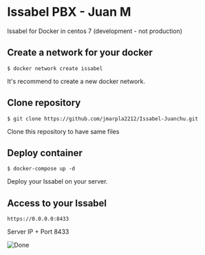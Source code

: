 <h1> Issabel PBX - Juan M</h1>

Issabel for Docker in centos 7  (development - not production)

<h2>Create a network for your docker</h2>

<pre><code>$ docker network create issabel
</code></pre>
It's recommend to create a new docker network.



<h2>Clone repository</h2>

<pre><code>$ git clone https://github.com/jmarpla2212/Issabel-Juanchu.git
</code></pre>
Clone this repository to have same files



<h2>Deploy container</h2>

<pre><code>$ docker-compose up -d
</code></pre>
Deploy your Issabel on your server.


<h2>Access to your Issabel</h2>

<pre><code>https://0.0.0.0:8433
</code></pre>
Server IP + Port 8433

![Done](https://i.imgur.com/1lZEjNf.png)
